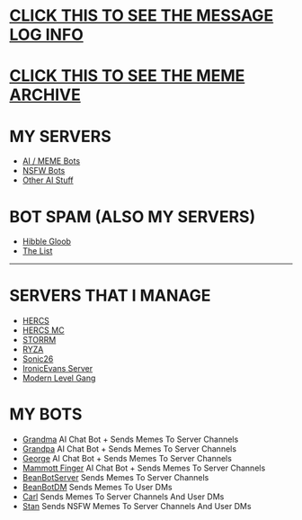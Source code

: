 # [CLICK THIS TO SEE THE MESSAGE LOG INFO](https://github.com/ToastedNub/LogMessages)
# [CLICK THIS TO SEE THE MEME ARCHIVE](https://github.com/ToastedNub/Meme-Archive)

# MY SERVERS
 - [AI / MEME Bots](https://discord.gg/BYFmPrMgAs)
 - [NSFW Bots](https://discord.gg/qAupaGXRYt)
 - [Other AI Stuff](https://discord.gg/zCx5xxYK6h)

# BOT SPAM (ALSO MY SERVERS)
 - [Hibble Gloob](https://discord.gg/WsXyFfDknB)
 - [The List](https://discord.gg/3WZtTUC3m8)

-------------------------------------------------------------------------------------------------------------------------------------------------------------------------------------------------------------------------------------------------------------------------------------------------------------------

# SERVERS THAT I MANAGE
 - [HERCS](https://discord.gg/W6rgvuBXXr)
 - [HERCS MC](https://discord.gg/Vdp7RuD9ku)
 - [STORRM](https://discord.gg/CP5Ze9ynxM)
 - [RYZA](https://discord.gg/mrHmuRvGzz)
 - [Sonic26](https://discord.gg/5PnBxtVGG6)
 - [IronicEvans Server](https://discord.gg/sDYhm6JfUS)
 - [Modern Level Gang](https://discord.gg/TG3CfstpWV)


# MY BOTS
 - [Grandma](https://discord.com/oauth2/authorize?client_id=1070116081219416185&permissions=116736&integration_type=0&scope=bot) AI Chat Bot + Sends Memes To Server Channels
 - [Grandpa](https://discord.com/oauth2/authorize?client_id=1070234713429639168&permissions=116736&integration_type=0&scope=bot) AI Chat Bot + Sends Memes To Server Channels
 - [George](https://discord.com/oauth2/authorize?client_id=1117384641196851230&permissions=116736&integration_type=0&scope=bot) AI Chat Bot + Sends Memes To Server Channels
 - [Mammott Finger](https://discord.com/oauth2/authorize?client_id=1073373579569287340&permissions=116736&integration_type=0&scope=bot) AI Chat Bot + Sends Memes To Server Channels
 - [BeanBotServer](https://discord.com/oauth2/authorize?client_id=1178570228075085894&permissions=116736&integration_type=0&scope=bot) Sends Memes To Server Channels
 - [BeanBotDM](https://discord.com/oauth2/authorize?client_id=1204913090706022400&permissions=116736&integration_type=0&scope=bot) Sends Memes To User DMs
 - [Carl](https://discord.com/oauth2/authorize?client_id=1117388153133731870&permissions=116736&integration_type=0&scope=bot) Sends Memes To Server Channels And User DMs
 - [Stan](https://discord.com/oauth2/authorize?client_id=1298207288355586140&permissions=116736&integration_type=0&scope=bot) Sends NSFW Memes To Server Channels And User DMs
